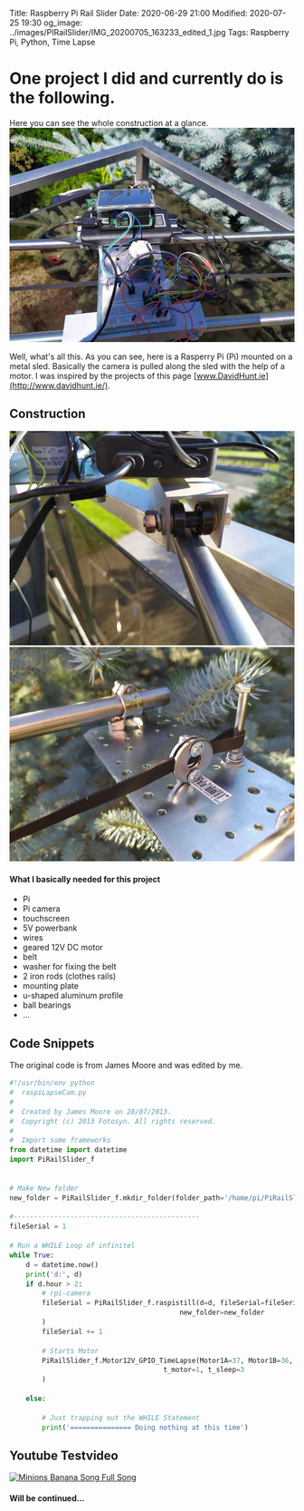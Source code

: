 Title: Raspberry Pi Rail Slider
Date: 2020-06-29 21:00
Modified: 2020-07-25 19:30
og_image: ../images/PIRailSlider/IMG_20200705_163233_edited_1.jpg
Tags: Raspberry Pi, Python, Time Lapse

# One project I did and currently do is the following.
Here you can see the whole construction at a glance.
![Photo](/images/PIRailSlider/IMG_20200712_115919_compressed.jpg)

Well, what's all this. As you can see, here is a Rasperry Pi (Pi) mounted on a metal sled. 
Basically the camera is pulled along the sled with the help of a motor. I was inspired by the projects of this page [www.DavidHunt.ie](http://www.davidhunt.ie/).

## Construction
![Photo](/images/PIRailSlider/IMG_20200709_191035_resize.jpg)
![Photo](/images/PIRailSlider/IMG_20200709_191045_resize.jpg)

#### What I basically needed for this project
* Pi
* Pi camera
* touchscreen
* 5V powerbank
* wires
* geared 12V DC motor
* belt
* washer for fixing the belt
* 2 iron rods (clothes rails)
* mounting plate
* u-shaped aluminum profile
* ball bearings
* ...

## Code Snippets
The original code is from James Moore and was edited by me. 
```python
#!/usr/bin/env python
#  raspiLapseCam.py
#
#  Created by James Moore on 28/07/2013.
#  Copyright (c) 2013 Fotosyn. All rights reserved.
#
#  Import some frameworks
from datetime import datetime
import PiRailSlider_f


# Make New folder
new_folder = PiRailSlider_f.mkdir_folder(folder_path='/home/pi/PiRailSlider/LapsePiTouch/Lapse')

#----------------------------------------------
fileSerial = 1

# Run a WHILE Loop of infinitel
while True:
    d = datetime.now()
    print('d:', d)
    if d.hour > 2:
        # rpi-camera
        fileSerial = PiRailSlider_f.raspistill(d=d, fileSerial=fileSerial,
                                          new_folder=new_folder
        )
        fileSerial += 1

        # Starts Motor
        PiRailSlider_f.Motor12V_GPIO_TimeLapse(Motor1A=37, Motor1B=36, Motor1E=33,
                                      t_motor=1, t_sleep=3
        )

    else:

        # Just trapping out the WHILE Statement
        print('=============== Doing nothing at this time')
```
## Youtube Testvideo
[![Minions Banana Song Full Song](http://img.youtube.com/vi/-9EHdp1ynUU/0.jpg)](https://www.youtube.com/watch?v=-9EHdp1ynUU)



#### Will be continued...



